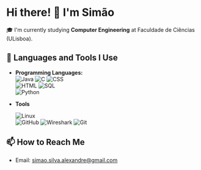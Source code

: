 # Hi there! 👋 I'm Simão

🎓 I'm currently studying **Computer Engineering** at Faculdade de Ciências (ULisboa).  

## 🧠 Languages and Tools I Use

- **Programming Languages:**  
  ![Java](https://img.shields.io/badge/-Java-007396?style=flat&logo=java&logoColor=white)
  ![C](https://img.shields.io/badge/-C-00599C?style=flat&logo=c&logoColor=white)
  ![CSS](https://img.shields.io/badge/-CSS3-1572B6?style=flat&logo=css3&logoColor=white)  
  ![HTML](https://img.shields.io/badge/-HTML5-E34F26?style=flat&logo=html5&logoColor=white)
  ![SQL](https://img.shields.io/badge/-SQL-4479A1?style=flat&logo=postgresql&logoColor=white)  
  ![Python](https://img.shields.io/badge/-Python-3776AB?style=flat&logo=python&logoColor=white)  

- **Tools**
  
  ![Linux](https://img.shields.io/badge/linux-%23000.svg?style=for-the-badge&logo=linux&logoColor=white)  
  ![GitHub](https://img.shields.io/badge/-GitHub-181717?style=flat&logo=github&logoColor=white)
  ![Wireshark](https://img.shields.io/badge/Wireshark-1679A7?style=for-the-badge&logo=wireshark&logoColor=white)
  ![Git](https://img.shields.io/badge/-Git-F05032?style=flat&logo=git&logoColor=white)
  

## 📫 How to Reach Me

- Email: simao.silva.alexandre@gmail.com  

